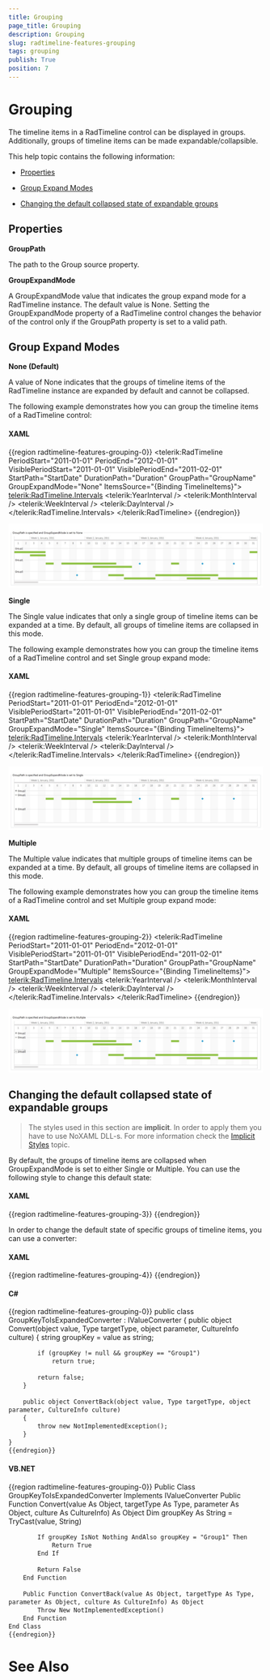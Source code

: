 ```yaml
---
title: Grouping
page_title: Grouping
description: Grouping
slug: radtimeline-features-grouping
tags: grouping
publish: True
position: 7
---
```


# Grouping



The timeline items in a RadTimeline control can be displayed in groups.
        Additionally, groups of timeline items can be made expandable/collapsible.
      

This help topic contains the following information:
      

* [Properties](#properties)

* [Group Expand Modes](#group-expand-modes)

* [Changing the default collapsed state of expandable groups](#changing-the-default-collapsed-state-of-expandable-groups)

## Properties

__GroupPath__

The path to the Group source property.
        

__GroupExpandMode__

A GroupExpandMode value that indicates the group expand mode for a
          RadTimeline instance. The default value is None. Setting the
          GroupExpandMode property of a RadTimeline control changes
          the behavior of the control only if the GroupPath
          property is set to a valid path.
        

## Group Expand Modes

__None (Default)__

A value of None indicates that the groups of timeline items of
          the RadTimeline instance are expanded by default and cannot be
          collapsed.
        

The following example demonstrates how you can group the timeline
          items of a RadTimeline control:
        

#### __XAML__

{{region radtimeline-features-grouping-0}}
	<!-- GroupPath is specified and GroupExpandMode is set to None -->
	<telerik:RadTimeline PeriodStart="2011-01-01"
	                     PeriodEnd="2012-01-01"
	                     VisiblePeriodStart="2011-01-01"
	                     VisiblePeriodEnd="2011-02-01"
	                     StartPath="StartDate"
	                     DurationPath="Duration"
	                     GroupPath="GroupName"
	                     GroupExpandMode="None"
	                     ItemsSource="{Binding TimelineItems}">
	    <telerik:RadTimeline.Intervals>
	        <telerik:YearInterval />
	        <telerik:MonthInterval />
	        <telerik:WeekInterval />
	        <telerik:DayInterval />
	    </telerik:RadTimeline.Intervals>
	</telerik:RadTimeline>
	{{endregion}}

![Rad Timeline-features-grouping-0-Group Expand Mode-None](images/RadTimeline-features-grouping-0-GroupExpandMode-None.jpg)

__Single__

The Single value indicates that only a single group of timeline items 
          can be expanded at a time. By default, all groups of timeline items 
          are collapsed in this mode.
        

The following example demonstrates how you can group the timeline items of a 
          RadTimeline control and set Single group expand mode:
        

#### __XAML__

{{region radtimeline-features-grouping-1}}
	<!-- GroupPath is specified and GroupExpandMode is set to Single -->
	<telerik:RadTimeline PeriodStart="2011-01-01"
	                     PeriodEnd="2012-01-01"
	                     VisiblePeriodStart="2011-01-01"
	                     VisiblePeriodEnd="2011-02-01"
	                     StartPath="StartDate"
	                     DurationPath="Duration"
	                     GroupPath="GroupName"
	                     GroupExpandMode="Single"
	                     ItemsSource="{Binding TimelineItems}">
	    <telerik:RadTimeline.Intervals>
	        <telerik:YearInterval />
	        <telerik:MonthInterval />
	        <telerik:WeekInterval />
	        <telerik:DayInterval />
	    </telerik:RadTimeline.Intervals>
	</telerik:RadTimeline>
	{{endregion}}

![Rad Timeline-features-grouping-1-Group Expand Mode-Single](images/RadTimeline-features-grouping-1-GroupExpandMode-Single.jpg)

__Multiple__

The Multiple value indicates that multiple groups of timeline items can be 
          expanded at a time. By default, all groups of timeline items 
          are collapsed in this mode.
        

The following example demonstrates how you can group the timeline items of a
          RadTimeline control and set Multiple group expand mode:
        

#### __XAML__

{{region radtimeline-features-grouping-2}}
	<!-- GroupPath is specified and GroupExpandMode is set to Multiple -->
	<telerik:RadTimeline PeriodStart="2011-01-01"
	                     PeriodEnd="2012-01-01"
	                     VisiblePeriodStart="2011-01-01"
	                     VisiblePeriodEnd="2011-02-01"
	                     StartPath="StartDate"
	                     DurationPath="Duration"
	                     GroupPath="GroupName"
	                     GroupExpandMode="Multiple"
	                     ItemsSource="{Binding TimelineItems}">
	    <telerik:RadTimeline.Intervals>
	        <telerik:YearInterval />
	        <telerik:MonthInterval />
	        <telerik:WeekInterval />
	        <telerik:DayInterval />
	    </telerik:RadTimeline.Intervals>
	</telerik:RadTimeline>
	{{endregion}}

![Rad Timeline-features-grouping-2-Group Expand Mode-Multiple](images/RadTimeline-features-grouping-2-GroupExpandMode-Multiple.jpg)

## Changing the default collapsed state of expandable groups

>The styles used in this section are __implicit__. In order
            to apply them you have to use NoXAML DLL-s. For more information check the
            [Implicit Styles](http://www.telerik.com/help/silverlight/styling-apperance-implicit-styles-overview.html)
            topic.
          

By default, the groups of timeline items are collapsed when GroupExpandMode 
          is set to either Single or Multiple. You can use the following style 
          to change this default state:
        

#### __XAML__

{{region radtimeline-features-grouping-3}}
	<Style TargetType="telerik:TimelineItemGroupControl" BasedOn="{StaticResource TimelineItemGroupControlStyle}">
	    <Setter Property="IsExpanded" Value="True" />
	</Style>
	{{endregion}}



In order to change the default state of specific groups of timeline items, you can use a converter:
        

#### __XAML__

{{region radtimeline-features-grouping-4}}
	<Style TargetType="telerik:TimelineItemGroupControl" BasedOn="{StaticResource TimelineItemGroupControlStyle}">
	    <Setter Property="IsExpanded" Value="{Binding GroupKey, Converter={StaticResource groupKeyToIsExpandedConverter}}" />
	</Style>
	{{endregion}}



#### __C#__

{{region radtimeline-features-grouping-0}}
	public class GroupKeyToIsExpandedConverter : IValueConverter
	{
	    public object Convert(object value, Type targetType, object parameter, CultureInfo culture)
	    {
	        string groupKey = value as string;
	
	        if (groupKey != null && groupKey == "Group1")
	            return true;
	
	        return false;
	    }
	
	    public object ConvertBack(object value, Type targetType, object parameter, CultureInfo culture)
	    {
	        throw new NotImplementedException();
	    }
	}
	{{endregion}}



#### __VB.NET__

{{region radtimeline-features-grouping-0}}
	Public Class GroupKeyToIsExpandedConverter
		Implements IValueConverter
		Public Function Convert(value As Object, targetType As Type, parameter As Object, culture As CultureInfo) As Object
			Dim groupKey As String = TryCast(value, String)
	
			If groupKey IsNot Nothing AndAlso groupKey = "Group1" Then
				Return True
			End If
	
			Return False
		End Function
	
		Public Function ConvertBack(value As Object, targetType As Type, parameter As Object, culture As CultureInfo) As Object
			Throw New NotImplementedException()
		End Function
	End Class
	{{endregion}}



# See Also
